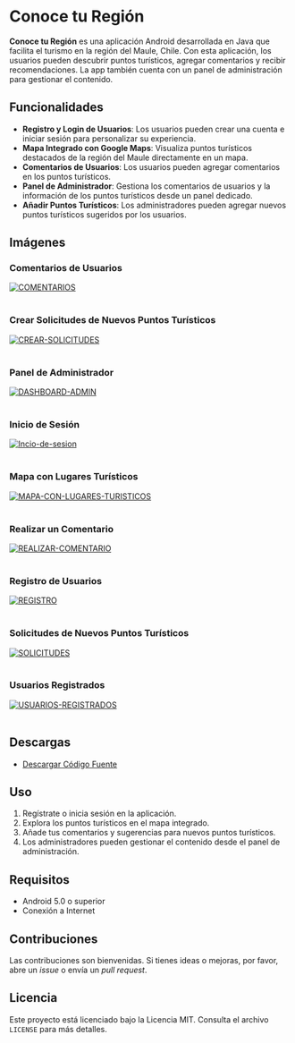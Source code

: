 # Conoce tu Región

**Conoce tu Región** es una aplicación Android desarrollada en Java que facilita el turismo en la región del Maule, Chile. Con esta aplicación, los usuarios pueden descubrir puntos turísticos, agregar comentarios y recibir recomendaciones. La app también cuenta con un panel de administración para gestionar el contenido.

## Funcionalidades

- **Registro y Login de Usuarios**: Los usuarios pueden crear una cuenta e iniciar sesión para personalizar su experiencia.
- **Mapa Integrado con Google Maps**: Visualiza puntos turísticos destacados de la región del Maule directamente en un mapa.
- **Comentarios de Usuarios**: Los usuarios pueden agregar comentarios en los puntos turísticos.
- **Panel de Administrador**: Gestiona los comentarios de usuarios y la información de los puntos turísticos desde un panel dedicado.
- **Añadir Puntos Turísticos**: Los administradores pueden agregar nuevos puntos turísticos sugeridos por los usuarios.

## Imágenes

### Comentarios de Usuarios
<a href="https://postimg.cc/Z0Shdt8f" target="_blank"><img src="https://i.postimg.cc/v818CGcd/COMENTARIOS.png" alt="COMENTARIOS"/></a><br/><br/>

### Crear Solicitudes de Nuevos Puntos Turísticos
<a href="https://postimg.cc/14r10CMy" target="_blank"><img src="https://i.postimg.cc/9XvXhs7w/CREAR-SOLICITUDES.png" alt="CREAR-SOLICITUDES"/></a><br/><br/>

### Panel de Administrador
<a href="https://postimg.cc/dhXbQzQj" target="_blank"><img src="https://i.postimg.cc/bvNpghKW/DASHBOARD-ADMIN.png" alt="DASHBOARD-ADMIN"/></a><br/><br/>

### Inicio de Sesión
<a href="https://postimg.cc/sQ5wrL1x" target="_blank"><img src="https://i.postimg.cc/fLrFxnNc/Incio-de-sesion.png" alt="Incio-de-sesion"/></a><br/><br/>

### Mapa con Lugares Turísticos
<a href="https://postimg.cc/ZvZjKLyc" target="_blank"><img src="https://i.postimg.cc/tJnckSqL/MAPA-CON-LUGARES-TURISTICOS.png" alt="MAPA-CON-LUGARES-TURISTICOS"/></a><br/><br/>

### Realizar un Comentario
<a href="https://postimg.cc/fSKC30ch" target="_blank"><img src="https://i.postimg.cc/XXMzzfXX/REALIZAR-COMENTARIO.png" alt="REALIZAR-COMENTARIO"/></a><br/><br/>

### Registro de Usuarios
<a href="https://postimg.cc/QB20vD8v" target="_blank"><img src="https://i.postimg.cc/RFFy6CjC/REGISTRO.png" alt="REGISTRO"/></a><br/><br/>

### Solicitudes de Nuevos Puntos Turísticos
<a href="https://postimg.cc/ZWCkSTmq" target="_blank"><img src="https://i.postimg.cc/9QBcyMNy/SOLICITUDES.png" alt="SOLICITUDES"/></a><br/><br/>

### Usuarios Registrados
<a href="https://postimg.cc/MvZ297rV" target="_blank"><img src="https://i.postimg.cc/c4wx4TR9/USUARIOS-REGISTRADOS.png" alt="USUARIOS-REGISTRADOS"/></a><br/><br/>

## Descargas

- [Descargar Código Fuente](https://github.com/BSTR7/ConoceTuRegion/archive/refs/heads/main.zip)

## Uso

1. Regístrate o inicia sesión en la aplicación.
2. Explora los puntos turísticos en el mapa integrado.
3. Añade tus comentarios y sugerencias para nuevos puntos turísticos.
4. Los administradores pueden gestionar el contenido desde el panel de administración.

## Requisitos

- Android 5.0 o superior
- Conexión a Internet


## Contribuciones

Las contribuciones son bienvenidas. Si tienes ideas o mejoras, por favor, abre un *issue* o envía un *pull request*.

## Licencia

Este proyecto está licenciado bajo la Licencia MIT. Consulta el archivo `LICENSE` para más detalles.
